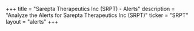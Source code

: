 +++
title = "Sarepta Therapeutics Inc (SRPT) - Alerts"
description = "Analyze the Alerts for Sarepta Therapeutics Inc (SRPT)"
ticker = "SRPT"
layout = "alerts"
+++

